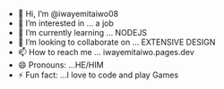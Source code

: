 - 👋 Hi, I’m @iwayemitaiwo08
- 👀 I’m interested in ... a job
- 🌱 I’m currently learning ... NODEJS
- 💞️ I’m looking to collaborate on ... EXTENSIVE DESIGN
- 📫 How to reach me ... iwayemitaiwo.pages.dev
- 😄 Pronouns: ...HE/HIM
- ⚡ Fun fact: ...I love to code and play Games

<!---
iwayemitaiwo08/iwayemitaiwo08 is a ✨ special ✨ repository because its `README.md` (this file) appears on your GitHub profile.
You can click the Preview link to take a look at your changes.
--->
